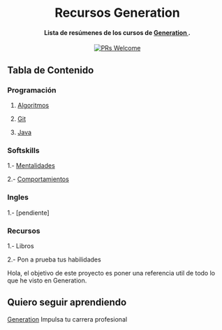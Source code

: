 
<h1 align="center">
  Recursos Generation
</h1>

<h4 align="center">Lista de resúmenes de los cursos de <a href="https://mexico.generation.org/" target="_blank"> Generation </a>.</h4>
<p align="center">
  <a href="http://makeapullrequest.com">
    <img src="https://img.shields.io/badge/PRs-welcome-brightgreen.svg?style=flat-square" alt="PRs Welcome">
  </a>
</p>


## Tabla de Contenido

### Programación

1. [Algoritmos](Programacion/Algoritmos/README.md)

2. [Git](Programacion/Git/README.md)

3. [Java](Programacion/Java/README.md)

### Softskills

1.- [Mentalidades](Softskills/Mentalidades/README.md)

2.- [Comportamientos](Softskills/Comportamientos/README.md)

### Ingles

1.- [pendiente]

### Recursos

1.- Libros 

2.- Pon a prueba tus habilidades

Hola, el objetivo de este proyecto es poner una referencia util de todo lo que he visto en Generation.

## Quiero seguir aprendiendo

[Generation](https://mexico.generation.org/) Impulsa tu carrera profesional

